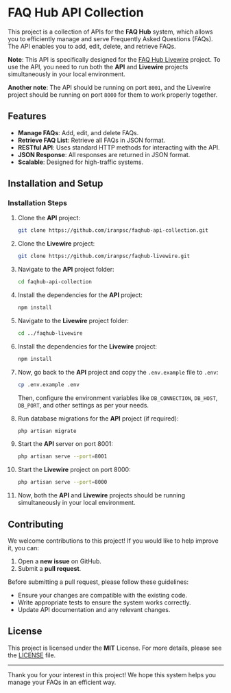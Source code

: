 
# FAQ Hub API Collection

This project is a collection of APIs for the **FAQ Hub** system, which allows you to efficiently manage and serve Frequently Asked Questions (FAQs). The API enables you to add, edit, delete, and retrieve FAQs.

**Note**: This API is specifically designed for the [FAQ Hub Livewire](https://github.com/iranpsc/faqhub-livewire.git) project. To use the API, you need to run both the **API** and **Livewire** projects simultaneously in your local environment.

**Another note**: The API should be running on port `8001`, and the Livewire project should be running on port `8000` for them to work properly together.

## Features

- **Manage FAQs**: Add, edit, and delete FAQs.
- **Retrieve FAQ List**: Retrieve all FAQs in JSON format.
- **RESTful API**: Uses standard HTTP methods for interacting with the API.
- **JSON Response**: All responses are returned in JSON format.
- **Scalable**: Designed for high-traffic systems.

## Installation and Setup

### Installation Steps

1. Clone the **API** project:
   ```bash
   git clone https://github.com/iranpsc/faqhub-api-collection.git
   ```

2. Clone the **Livewire** project:
   ```bash
   git clone https://github.com/iranpsc/faqhub-livewire.git
   ```

3. Navigate to the **API** project folder:
   ```bash
   cd faqhub-api-collection
   ```

4. Install the dependencies for the **API** project:
   ```bash
   npm install
   ```

5. Navigate to the **Livewire** project folder:
   ```bash
   cd ../faqhub-livewire
   ```

6. Install the dependencies for the **Livewire** project:
   ```bash
   npm install
   ```

7. Now, go back to the **API** project and copy the `.env.example` file to `.env`:
   ```bash
   cp .env.example .env
   ```

   Then, configure the environment variables like `DB_CONNECTION`, `DB_HOST`, `DB_PORT`, and other settings as per your needs.

8. Run database migrations for the **API** project (if required):
   ```bash
   php artisan migrate
   ```

9. Start the **API** server on port 8001:
   ```bash
   php artisan serve --port=8001
   ```

10. Start the **Livewire** project on port 8000:
    ```bash
    php artisan serve --port=8000
    ```

11. Now, both the **API** and **Livewire** projects should be running simultaneously in your local environment.

## Contributing

We welcome contributions to this project! If you would like to help improve it, you can:

1. Open a **new issue** on GitHub.
2. Submit a **pull request**.

Before submitting a pull request, please follow these guidelines:
- Ensure your changes are compatible with the existing code.
- Write appropriate tests to ensure the system works correctly.
- Update API documentation and any relevant changes.

## License

This project is licensed under the **MIT** License. For more details, please see the [LICENSE](LICENSE) file.

---

Thank you for your interest in this project! We hope this system helps you manage your FAQs in an efficient way.
```



